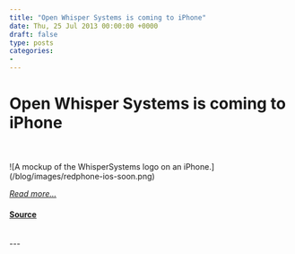 ```yaml
---
title: "Open Whisper Systems is coming to iPhone"
date: Thu, 25 Jul 2013 00:00:00 +0000
draft: false
type: posts
categories: 
- 
---
```

# Open Whisper Systems is coming to iPhone

<br/>

<br/>
![A mockup of the WhisperSystems logo on an iPhone.](/blog/images/redphone-ios-soon.png)

[_Read more..._](https://signal.org/blog/iphone-rsn/)

#### [Source](https://signal.org/blog/iphone-rsn/)

<br/>
---
